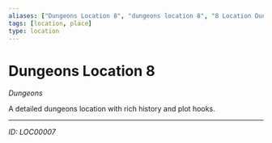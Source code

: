 ```yaml
---
aliases: ["Dungeons Location 8", "dungeons location 8", "8 Location Dungeons"]
tags: [location, place]
type: location
---
```


# Dungeons Location 8

*Dungeons*

A detailed dungeons location with rich history and plot hooks.

---
*ID: LOC00007*